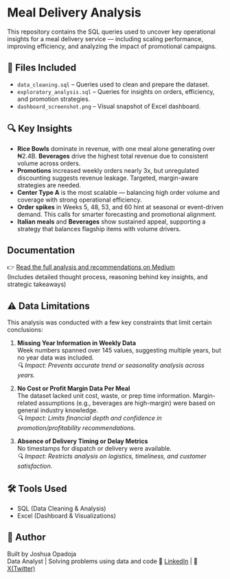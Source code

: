 # Meal Delivery Analysis

This repository contains the SQL queries used to uncover key operational insights for a meal delivery service — including scaling performance, improving efficiency, and analyzing the impact of promotional campaigns. 

## 📁 Files Included

- `data_cleaning.sql` – Queries used to clean and prepare the dataset.
- `exploratory_analysis.sql` – Queries for insights on orders, efficiency, and promotion strategies.
- `dashboard_screenshot.png` – Visual snapshot of Excel dashboard.

## 🔍 Key Insights

- **Rice Bowls** dominate in revenue, with one meal alone generating over ₦2.4B. **Beverages** drive the highest total revenue due to consistent volume across orders.
- **Promotions** increased weekly orders nearly 3x, but unregulated discounting suggests revenue leakage. Targeted, margin-aware strategies are needed.
- **Center Type A** is the most scalable — balancing high order volume and coverage with strong operational efficiency.
- **Order spikes** in Weeks 5, 48, 53, and 60 hint at seasonal or event-driven demand. This calls for smarter forecasting and promotional alignment.
- **Italian meals** and **Beverages** show sustained appeal, supporting a strategy that balances flagship items with volume drivers.

## Documentation

👉 [Read the full analysis and recommendations on Medium](#)  
(Includes detailed thought process, reasoning behind key insights, and strategic takeaways)

 ## ⚠️ Data Limitations

This analysis was conducted with a few key constraints that limit certain conclusions:

1. **Missing Year Information in Weekly Data**  
   Week numbers spanned over 145 values, suggesting multiple years, but no year data was included.  
   _🔍 Impact: Prevents accurate trend or seasonality analysis across years._

2. **No Cost or Profit Margin Data Per Meal**  
   The dataset lacked unit cost, waste, or prep time information. Margin-related assumptions (e.g., beverages are high-margin) were based on general industry knowledge.  
   _🔍 Impact: Limits financial depth and confidence in promotion/profitability recommendations._

3. **Absence of Delivery Timing or Delay Metrics**  
   No timestamps for dispatch or delivery were available.  
   _🔍 Impact: Restricts analysis on logistics, timeliness, and customer satisfaction._


##  🛠️ Tools Used

- SQL (Data Cleaning & Analysis)
- Excel (Dashboard & Visualizations)

## 👤 Author

Built by Joshua Opadoja  
Data Analyst | Solving problems using data and code
🔗 [LinkedIn](#) | 🔗 [X(Twitter)](#)

